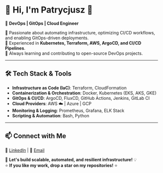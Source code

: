# 🚀 Hi, I'm Patrycjusz 👋  

🌟 **DevOps | GitOps | Cloud Engineer**  

🔹 Passionate about automating infrastructure, optimizing CI/CD workflows, and enabling GitOps-driven deployments.  
🔹 Experienced in **Kubernetes, Terraform, AWS, ArgoCD, and CI/CD Pipelines**.  
🔹 Always learning and contributing to open-source DevOps projects.  

---

## 🛠️ Tech Stack & Tools  
- **Infrastructure as Code (IaC)**: Terraform, CloudFormation  
- **Containerization & Orchestration**: Docker, Kubernetes (EKS, AKS, GKE)  
- **GitOps & CI/CD**: ArgoCD, FluxCD, GitHub Actions, Jenkins, GitLab CI  
- **Cloud Providers**: AWS ☁️ | Azure | GCP  
- **Monitoring & Logging**: Prometheus, Grafana, ELK Stack  
- **Scripting & Automation**: Bash, Python  
<!---
---

## 📌 Featured Projects  
🚀 **[GitOps Kubernetes Deployment](https://github.com/yourusername/gitops-k8s)** – Automating app deployment using **ArgoCD** & **Helm**.  
🌍 **[Terraform AWS EKS](https://github.com/yourusername/terraform-aws-eks)** – Infrastructure as Code (IaC) for Kubernetes clusters.  
⚡ **[CI/CD Pipeline](https://github.com/yourusername/cicd-pipeline)** – End-to-end CI/CD pipeline using GitHub Actions & Jenkins.  
-->
---

## 📫 Connect with Me  
💼 [LinkedIn](https://www.linkedin.com/in/patrycjusz-myszka/) | 📧 [Email](mailto:pat.myszka@gmail.com)  

🚀 **Let's build scalable, automated, and resilient infrastructure!** 💡  
⭐ **If you like my work, drop a star on my repositories!** ⭐  
